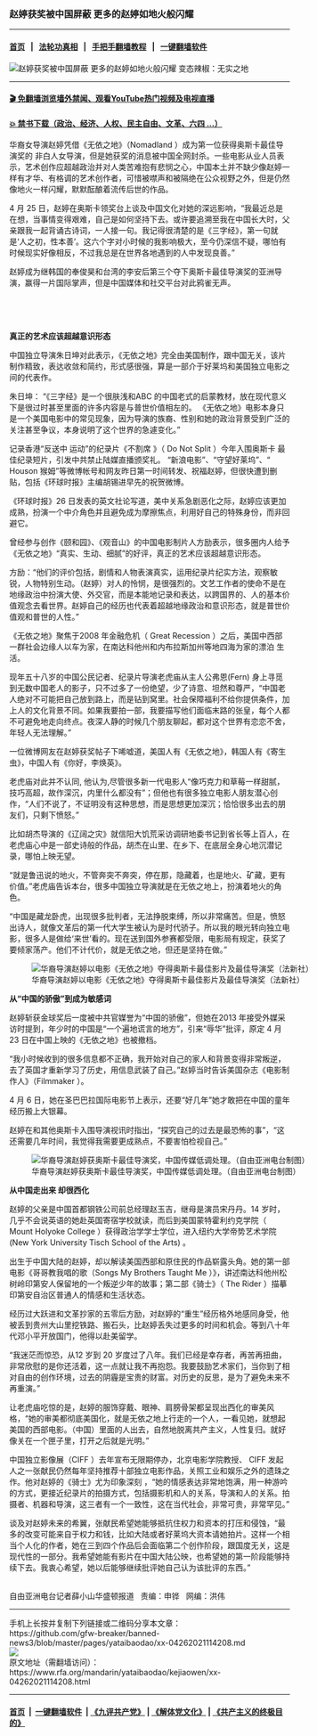 ### 赵婷获奖被中国屏蔽  更多的赵婷如地火般闪耀
------------------------

#### [首页](https://github.com/gfw-breaker/banned-news3/blob/master/README.md) &nbsp;&nbsp;|&nbsp;&nbsp; [法轮功真相](https://github.com/begood0513/basic/blob/master/README.md)  &nbsp;&nbsp;|&nbsp;&nbsp; [手把手翻墙教程](https://github.com/gfw-breaker/guides/wiki)  &nbsp;&nbsp;|&nbsp;&nbsp; [一键翻墙软件](https://github.com/gfw-breaker/nogfw/blob/master/README.md)  



<div id="headerimg">
 <img alt="赵婷获奖被中国屏蔽  更多的赵婷如地火般闪耀" src="https://www.rfa.org/mandarin/yataibaodao/kejiaowen/xx-04262021114208.html/@@images/19e93b35-d0cb-4dcf-8ee7-f670f9796437.jpeg" title="赵婷获奖被中国屏蔽  更多的赵婷如地火般闪耀"/>
 <span class="lead_image_caption">
  变态辣椒：无实之地
 </span>
 <!-- zoomattribute -->
</div>

<hr/>


#### [ 🎬  免翻墙浏览墙外禁闻、观看YouTube热门视频及电视直播](https://github.com/gfw-breaker/HelloWorld)

#### [ 💥  禁书下载（政治、经济、人权、民主自由、文革、六四 ...）](https://github.com/gfw-breaker/books/blob/master/README.md)

<div id="storytext">
 <p>
 </p>
 <p>
  华裔女导演赵婷凭借《无依之地》（Nomadland
  <span>
   ）成为第一位获得奥斯卡最佳导演奖的
  </span>
  非白人女导演，但是她获奖的消息被中国全网封杀。一些电影从业人员表示，艺术创作应超越政治并对人类苦难抱有悲悯之心，中国本土并不缺少像赵婷一样有才华、有格调的艺术创作者，可惜被噤声和被隔绝在公众视野之外，但是仍然像地火一样闪耀，默默酝酿着流传后世的作品。
 </p>
 <p>
  4
  <span>
   月
  </span>
  25
  <span>
   日，赵婷在奥斯卡领奖台上谈及中国文化对她的深远影响，“我最近总是在想，当事情变得艰难，自己是如何坚持下去。或许要追溯至我在中国长大时，父亲跟我一起背诵古诗词，一人接一句。我记得很清楚的是《三字经》，第一句就是‘人之初，性本善’。这六个字对小时候的我影响极大，至今仍深信不疑，哪怕有时候现实好像相反，不过我总是在世界各地遇到的人中发现良善。”
  </span>
 </p>
 <p>
  赵婷成为继韩国的奉俊昊和台湾的李安后第三个夺下奥斯卡最佳导演奖的亚洲导演，赢得一片国际掌声，但是中国媒体和社交平台对此鸦雀无声。
 </p>
 <p>
  <br/>
 </p>
 <p>
  <br/>
 </p>
 <p>
  <strong>
   真正的艺术应该超越意识形态
  </strong>
 </p>
 <p>
  中国独立导演朱日坤对此表示，《无依之地》完全由美国制作，跟中国无关，该片制作精致，表达收敛和简约，形式感很强，算是一部介于好莱坞和美国独立电影之间的代表作。
 </p>
 <p>
  朱日坤： “《三字经》是一个很肤浅和ABC
  <span>
   的中国老式的启蒙教材，放在现代意义下是很过时甚至里面的许多内容是与普世价值相左的。 《无依之地》电影本身只是一个美国电影中的常见现象，因为导演的族裔、性别和她的政治背景受到广泛的关注甚至争议，本身说明了这个世界的急遽变化。”
  </span>
 </p>
 <p>
  记录香港“反送中
  <span>
   运动”的纪录片《不割席
  </span>
  <span>
   》（
  </span>
  Do Not Split
  <span>
   ）今年入围奥斯卡
  </span>
  <span>
   最佳纪录短片，引发中共禁止陆媒直播颁奖礼。 “新浪电影”、“守望好莱坞”、“
  </span>
  Houson
  <span>
   猴姆”等微博帐号和网友昨日第一时间转发、祝福赵婷，但很快遭到删贴，包括《环球时报》主编胡锡进早先的祝贺微博。
  </span>
 </p>
 <p>
  《环球时报》26
  <span>
   日发表的英文社论写道，美中关系急剧恶化之际，赵婷应该更加成熟，扮演一个中介角色并且避免成为摩擦焦点，利用好自己的特殊身份，而非回避它。
  </span>
 </p>
 <p>
  曾经参与创作《颐和园》、《观音山》的中国电影制片人方励表示，很多圈内人给予《无依之地》“真实、生动、细腻”的好评，真正的艺术应该超越意识形态。
 </p>
 <p>
  方励：“他们的评价包括，剧情和人物表演真实，运用纪录片纪实方法，观察敏锐，人物特别生动。（赵婷）对人的怜悯，是很强烈的。文艺工作者的使命不是在地缘政治中扮演大使、外交官，而是本能地记录和表达，以跨国界的、人的基本价值观念去看世界。赵婷自己的经历也代表着超越地缘政治和意识形态，就是普世价值观和普世的人性。”
 </p>
 <p>
  《无依之地》聚焦于2008
  <span>
   年金融危机（
  </span>
  Great Recession
  <span>
   ）之后，美国中西部一群社会边缘人以车为家，在南达科他州和内布拉斯加州等地四海为家的漂泊
  </span>
  生活。
 </p>
 <p>
  现年五十八岁的中国公民记者、纪录片导演老虎庙从主人公弗恩(Fern)
  <span>
   身上寻觅到无数中国老人的影子，只不过多了一份绝望，少了诗意、坦然和尊严，“中国老人绝对不可能把自己放到路上，而是钻到窝里。社会保障福利不给你提供条件，加上人的文化背景不同。如果我要拍一部，我要描写他们面临末路的张皇，每个人都不可避免地走向终点。夜深人静的时候几个朋友聊起，都对这个世界有恋恋不舍，年轻人无法理解。”
  </span>
 </p>
 <p>
  一位微博网友在赵婷获奖帖子下唏嘘道，美国人有《无依之地》，韩国人有《寄生虫》，中国人有《你好，李焕英》。
 </p>
 <p>
  老虎庙对此并不认同, 他认为,尽管很多新一代电影人“像巧克力和草莓一样甜腻，技巧高超，故作深沉，内里什么都没有”；但他也有很多独立电影人朋友潜心创作，“人们不说了，不证明没有这种思想，而是思想更加深沉；恰恰很多出去的朋友们，只剩下愤怒。”
 </p>
 <p>
  比如胡杰导演的《辽阔之灾》就信阳大饥荒采访调研地委书记到省长等上百人，在老虎庙心中是一部史诗般的作品，胡杰在山里、在乡下、在底层全身心地沉潜记录，哪怕上映无望。
 </p>
 <p>
  “就是鲁迅说的地火，不管奔突不奔突，停在那，隐藏着，也是地火、矿藏，更有价值。”老虎庙告诉本台，很多中国独立导演就是在无依之地上，扮演着地火的角色。
 </p>
 <p>
  “中国是藏龙卧虎，出现很多批判者，无法挣脱束缚，所以非常痛苦。但是，愤怒出诗人，就像文革后的第一代大学生被认为是时代骄子。所以我的眼光转向独立电影，很多人是做给‘来世’看的。现在送到国外参赛都受限，电影局有规定，获奖了要倾家荡产。他们不计代价，就是无依之地，但还是坚持在做。”
 </p>
 <p>
  <figure class="image-richtext image-inline captioned" style="width:620px;">
   <img alt="华裔导演赵婷以电影《无依之地》夺得奥斯卡最佳影片及最佳导演奖（法新社）" src="https://www.rfa.org/mandarin/yataibaodao/kejiaowen/xx-04262021114208.html/xx0426a.jpg/@@images/cdd22c9e-82e3-40a8-9c63-c64aadc6e0b4.jpeg" title="xx0426a.jpg"/>
   <figcaption class="image-caption">
    华裔导演赵婷以电影《无依之地》夺得奥斯卡最佳影片及最佳导演奖（法新社）
   </figcaption>
   <small>
   </small>
  </figure>
 </p>
 <p>
  <strong>
   从“中国的骄傲”到成为敏感词
  </strong>
 </p>
 <p>
  赵婷斩获金球奖后一度被中共官媒誉为“中国的骄傲”，但她在2013
  <span>
   年接受外媒采访时提到，年少时的中国是“一个遍地谎言的地方”，引来“辱华”批评，原定
  </span>
  4
  <span>
   月
  </span>
  23
  <span>
   日在中国上映的《无依之地》也被撤档。
  </span>
 </p>
 <p>
  “我小时候收到的很多信息都不正确，我开始对自己的家人和背景变得非常叛逆，去了英国才重新学习了历史，用信息武装了自己。”赵婷当时告诉美国杂志《电影制作人》（Filmmaker
  <span>
   ）。
  </span>
 </p>
 <p>
  4
  <span>
   月
  </span>
  6
  <span>
   日，她在圣巴巴拉国际电影节上表示，还要“好几年”她才敢把在中国的童年经历搬上大银幕。
  </span>
 </p>
 <p>
  赵婷在和其他奥斯卡入围导演视讯时指出，“探究自己的过去是最恐怖的事”，“这还需要几年时间，我觉得我需要更成熟点，不要害怕检视自己。”
 </p>
 <p>
  <figure class="image-richtext image-inline captioned" style="width:620px;">
   <img alt="华裔导演赵婷获奥斯卡最佳导演奖，中国传媒低调处理。（自由亚洲电台制图）" src="https://www.rfa.org/mandarin/yataibaodao/kejiaowen/xx-04262021114208.html/xx0426e.jpg/@@images/9ca5274b-d0bd-4fa4-a9de-10ad8e6593bd.jpeg" title="xx0426e.jpg"/>
   <figcaption class="image-caption">
    华裔导演赵婷获奥斯卡最佳导演奖，中国传媒低调处理。（自由亚洲电台制图）
   </figcaption>
   <small>
   </small>
  </figure>
 </p>
 <p>
  <strong>
   从中国走出来
  </strong>
  <strong>
   <span>
    却很西化
   </span>
  </strong>
 </p>
 <p>
  赵婷的父亲是中国首都钢铁公司前总经理赵玉吉，继母是演员宋丹丹。14
  <span>
   岁时，几乎不会说英语的她赴英国寄宿学校就读，而后到美国蒙特霍利约克学院（
  </span>
  Mount Holyoke College
  <span>
   ）获得政治学学士学位，进入纽约大学帝势艺术学院
  </span>
  (New York University Tisch School of the Arts)
  <span>
   。
  </span>
 </p>
 <p>
  出生于中国大陆的赵婷，却以解读美国西部和原住民的作品崭露头角。她的第一部电影《哥哥教我唱的歌（Songs My Brothers Taught Me
  <span>
   ）》，讲述南达科他州松树岭印第安人保留地的一个叛逆少年的故事；第二部《骑士》（
  </span>
  The Rider
  <span>
   ）描摹印第安自治区普通人的情感和生活状态。
  </span>
 </p>
 <p>
  经历过大跃进和文革抄家的五零后方励，对赵婷的“重生”经历格外地感同身受，他被丢到贵州大山里挖铁路、搬石头，比赵婷丢失过更多的时间和机会。等到八十年代邓小平开放国门，他得以赴美留学。
 </p>
 <p>
  “我迷茫而惊恐，从12
  <span>
   岁到
  </span>
  20
  <span>
   岁度过了八年。我们已经是幸存者，再苦再扭曲，非常欣慰的是你还活着，这一点就让我不再抱怨。我要鼓励艺术家们，当你到了相对自由的创作环境，过去的阴霾是宝贵的财富。对历史的反思，是为了避免未来不再重演。”
  </span>
 </p>
 <p>
  让老虎庙吃惊的是，赵婷的服饰穿戴、眼神、肩膀骨架都呈现出西化的审美风格，“她的审美都彻底美国化，就是无依之地上行走的一个人，一看见她，就想起美国的西部电影。（中国）里面的人出去，自然地脱离共产主义，人性复归。就好像关在一个匣子里，打开之后就是光明。”
 </p>
 <p>
  中国独立影像展（CIFF
  <span>
   ）去年宣布无限期停办，北京电影学院教授、
  </span>
  CIFF
  <span>
   发起人之一张献民仍然每年坚持推荐十部独立电影作品，关照工业和娱乐之外的遗珠之作。他对赵婷的《骑士》尤为印象深刻
  </span>
  ，“她的情感表达非常地饱满，用一种游吟的方式，更接近纪录片的拍摄方式，包括摄影机和人的关系，导演和人的关系。拍摄者、机器和导演，这三者有一个一致性，这在当代社会，非常可贵，非常罕见。”
 </p>
 <p>
  谈及对赵婷未来的希翼，张献民希望她能够抵抗住权力和资本的打压和侵蚀，“最多的改变可能来自于权力和钱，比如大陆或者好莱坞大资本请她拍片。这样一个相当个人化的作者，她在三到四个作品后会面临第二个创作阶段，跟国度无关，这是现代性的一部分。我希望她能有影片在中国大陆公映，也希望她的第一阶段能够持续下去。我衷心希望，她以后能够继续批评她自己认为该批评的东西。”
 </p>
 <p>
  <br/>
  自由亚洲电台记者薛小山华盛顿报道   责编：申铧   网编：洪伟
 </p>
</div>

<hr/>
手机上长按并复制下列链接或二维码分享本文章：<br/>
https://github.com/gfw-breaker/banned-news3/blob/master/pages/yataibaodao/xx-04262021114208.md <br/>
<a href='https://github.com/gfw-breaker/banned-news3/blob/master/pages/yataibaodao/xx-04262021114208.md'><img src='https://github.com/gfw-breaker/banned-news3/blob/master/pages/yataibaodao/xx-04262021114208.md.png'/></a> <br/>
原文地址（需翻墙访问）：https://www.rfa.org/mandarin/yataibaodao/kejiaowen/xx-04262021114208.html


------------------------
#### [首页](https://github.com/gfw-breaker/banned-news3/blob/master/README.md) &nbsp;|&nbsp; [一键翻墙软件](https://github.com/gfw-breaker/nogfw/blob/master/README.md) &nbsp;| [《九评共产党》](https://github.com/gfw-breaker/9ping.md/blob/master/README.md#九评之一评共产党是什么) | [《解体党文化》](https://github.com/gfw-breaker/jtdwh.md/blob/master/README.md) | [《共产主义的终极目的》](https://github.com/gfw-breaker/gczydzjmd.md/blob/master/README.md)


<img src='http://gfw-breaker.win/banned-news3/pages/yataibaodao/xx-04262021114208.md' width='0px' height='0px'/>